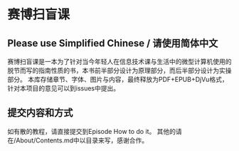 # 赛博扫盲课
##  Please use Simplified Chinese / 请使用简体中文
赛博扫盲课是一本为了针对当今年轻人在信息技术课与生活中的微型计算机使用的脱节而写的指南性质的书，本书前半部分设计为原理部分，而后半部分设计为实操部分。
本库存储章节、字体、图片与内容，最终释放为PDF+EPUB+DjVu格式，针对本项目的意见可以到issues中提出。

## 提交内容和方式
如有散的教程，请直接提交到Episode How to do it。
其他的请在/About/Contents.md中以目录来写，感谢合作。